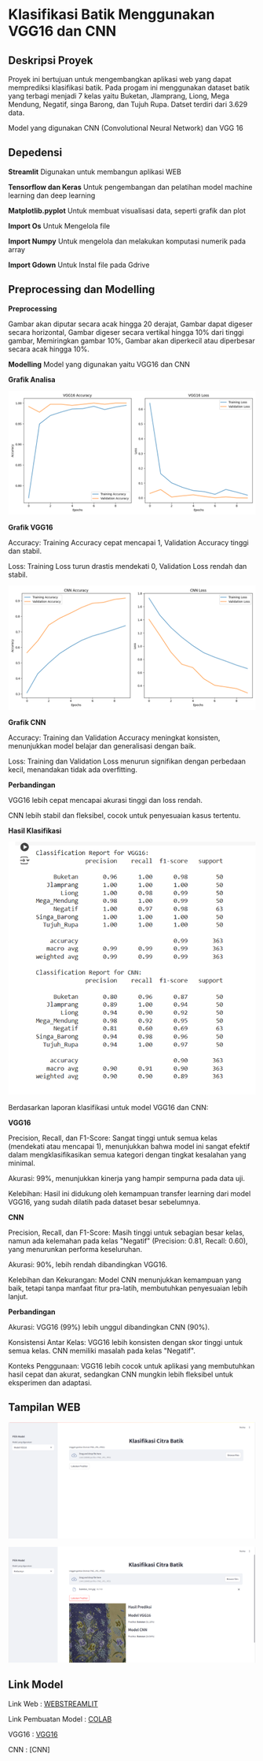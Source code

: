 # Klasifikasi Batik Menggunakan VGG16 dan CNN

## Deskripsi Proyek

Proyek ini bertujuan untuk mengembangkan aplikasi web yang dapat memprediksi klasifikasi batik. Pada progam ini menggunakan dataset batik yang terbagi menjadi 7 kelas yaitu Buketan, Jlamprang, Liong, Mega Mendung, Negatif, singa Barong, dan Tujuh Rupa. Datset terdiri dari 3.629 data. 

Model yang digunakan CNN (Convolutional Neural Network) dan VGG 16

## Depedensi
**Streamlit** Digunakan untuk membangun aplikasi WEB

**Tensorflow dan Keras** Untuk pengembangan dan pelatihan model machine learning dan deep learning

**Matplotlib.pyplot** Untuk membuat visualisasi data, seperti grafik dan plot

**Import Os** Untuk Mengelola file

**Import Numpy** Untuk mengelola dan melakukan komputasi numerik pada array

**Import Gdown** Untuk Instal file pada Gdrive

## Preprocessing dan Modelling

**Preprocessing**

Gambar akan diputar secara acak hingga 20 derajat, Gambar dapat digeser secara horizontal, Gambar digeser secara vertikal hingga 10% dari tinggi gambar, Memiringkan gambar 10%, Gambar akan diperkecil atau diperbesar secara acak hingga 10%.

**Modelling** 
Model yang digunakan yaitu VGG16 dan CNN

**Grafik Analisa**

![Grafik VGG16](https://github.com/Daffabray/UAP047/blob/main/Grafik%20Akurasi/vgg16.png)

**Grafik VGG16**

Accuracy: Training Accuracy cepat mencapai 1, Validation Accuracy tinggi dan stabil.

Loss: Training Loss turun drastis mendekati 0, Validation Loss rendah dan stabil.

![Grafik CNN](https://github.com/Daffabray/UAP047/blob/main/Grafik%20Akurasi/cnn.png)

**Grafik CNN**

Accuracy: Training dan Validation Accuracy meningkat konsisten, menunjukkan model belajar dan generalisasi dengan baik.

Loss: Training dan Validation Loss menurun signifikan dengan perbedaan kecil, menandakan tidak ada overfitting.

**Perbandingan**

VGG16 lebih cepat mencapai akurasi tinggi dan loss rendah.

CNN lebih stabil dan fleksibel, cocok untuk penyesuaian kasus tertentu.


**Hasil Klasifikasi**

![Kalsifikasi Report](https://github.com/Daffabray/UAP047/blob/main/Grafik%20Akurasi/Screenshot%20(102).png)

Berdasarkan laporan klasifikasi untuk model VGG16 dan CNN:

**VGG16**

Precision, Recall, dan F1-Score: Sangat tinggi untuk semua kelas (mendekati atau mencapai 1), menunjukkan bahwa model ini sangat efektif dalam mengklasifikasikan semua kategori dengan tingkat kesalahan yang minimal.

Akurasi: 99%, menunjukkan kinerja yang hampir sempurna pada data uji.

Kelebihan: Hasil ini didukung oleh kemampuan transfer learning dari model VGG16, yang sudah dilatih pada dataset besar sebelumnya.

**CNN**

Precision, Recall, dan F1-Score: Masih tinggi untuk sebagian besar kelas, namun ada kelemahan pada kelas "Negatif" (Precision: 0.81, Recall: 0.60), yang menurunkan performa keseluruhan.

Akurasi: 90%, lebih rendah dibandingkan VGG16.

Kelebihan dan Kekurangan: Model CNN menunjukkan kemampuan yang baik, tetapi tanpa manfaat fitur pra-latih, membutuhkan penyesuaian lebih lanjut.

**Perbandingan**

Akurasi: VGG16 (99%) lebih unggul dibandingkan CNN (90%).

Konsistensi Antar Kelas: VGG16 lebih konsisten dengan skor tinggi untuk semua kelas. CNN memiliki masalah pada kelas "Negatif".

Konteks Penggunaan: VGG16 lebih cocok untuk aplikasi yang membutuhkan hasil cepat dan akurat, sedangkan CNN mungkin lebih fleksibel untuk eksperimen dan adaptasi.

## Tampilan WEB

![Tampilan2](https://github.com/Daffabray/UAP047/blob/main/Tampilan/Screenshot%20(103).png)


![Tampilan1](https://github.com/Daffabray/UAP047/blob/main/Tampilan/Screenshot%20(104).png)


## Link Model

Link Web : [WEBSTREAMLIT](http://localhost:8501/)

Link Pembuatan Model : [COLAB](https://colab.research.google.com/drive/17ZHgzijLX2j9hNGIhZXdsgbpn1hPYBxr?usp=sharing)

VGG16 : [VGG16](https://drive.google.com/file/d/1FtAHDXYGWxYdS3k_lPoS4x_Rt-OO3DkG/view?usp=sharing)

CNN   : [CNN]
